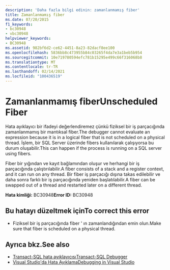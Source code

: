 ```yaml
---
description: 'Daha fazla bilgi edinin: zamanlanmamış fiber'
title: Zamanlanmamış fiber
ms.date: 07/20/2015
f1_keywords:
- bc30948
- vbc30948
helpviewer_keywords:
- BC30948
ms.assetid: 982bf6d2-ce62-4451-8a23-82dacf8ee100
ms.openlocfilehash: 5836bb8c473955b84c03265f4da7e3a1beb5b954
ms.sourcegitcommit: 10e719780594efc781b15295e499c66f316068b8
ms.translationtype: MT
ms.contentlocale: tr-TR
ms.lasthandoff: 02/14/2021
ms.locfileid: "100436519"
---
```

# <a name="unscheduled-fiber"></a><span data-ttu-id="dcd48-103">Zamanlanmamış fiber</span><span class="sxs-lookup"><span data-stu-id="dcd48-103">Unscheduled Fiber</span></span>

<span data-ttu-id="dcd48-104">Hata ayıklayıcı bir ifadeyi değerlendiremez çünkü fiziksel bir iş parçacığında zamanlanmamış bir mantıksal fiber.</span><span class="sxs-lookup"><span data-stu-id="dcd48-104">The debugger cannot evaluate an expression because it is in a logical fiber that is not scheduled on a physical thread.</span></span> <span data-ttu-id="dcd48-105">İşlem, bir SQL Server üzerinde fibers kullanılarak çalışıyorsa bu durum oluşabilir.</span><span class="sxs-lookup"><span data-stu-id="dcd48-105">This can happen if the process is running on a SQL server using fibers.</span></span>  
  
 <span data-ttu-id="dcd48-106">Fiber bir yığından ve kayıt bağlamından oluşur ve herhangi bir iş parçacığında çalıştırılabilir.</span><span class="sxs-lookup"><span data-stu-id="dcd48-106">A fiber consists of a stack and a register context, and it can run on any thread.</span></span> <span data-ttu-id="dcd48-107">Bir fiber iş parçacığı dışına takas edilebilir ve daha sonra farklı bir iş parçacığında yeniden başlatılabilir.</span><span class="sxs-lookup"><span data-stu-id="dcd48-107">A fiber can be swapped out of a thread and restarted later on a different thread.</span></span>  
  
 <span data-ttu-id="dcd48-108">**Hata kimliği:** BC30948</span><span class="sxs-lookup"><span data-stu-id="dcd48-108">**Error ID:** BC30948</span></span>  
  
## <a name="to-correct-this-error"></a><span data-ttu-id="dcd48-109">Bu hatayı düzeltmek için</span><span class="sxs-lookup"><span data-stu-id="dcd48-109">To correct this error</span></span>  
  
- <span data-ttu-id="dcd48-110">Fiziksel bir iş parçacığında fiber ' ın zamanlandığından emin olun.</span><span class="sxs-lookup"><span data-stu-id="dcd48-110">Make sure that fiber is scheduled on a physical thread.</span></span>  
  
## <a name="see-also"></a><span data-ttu-id="dcd48-111">Ayrıca bkz.</span><span class="sxs-lookup"><span data-stu-id="dcd48-111">See also</span></span>

- [<span data-ttu-id="dcd48-112">Transact-SQL hata ayıklayıcısı</span><span class="sxs-lookup"><span data-stu-id="dcd48-112">Transact-SQL Debugger</span></span>](/sql/ssms/scripting/transact-sql-debugger)
- [<span data-ttu-id="dcd48-113">Visual Studio'da Hata Ayıklama</span><span class="sxs-lookup"><span data-stu-id="dcd48-113">Debugging in Visual Studio</span></span>](/visualstudio/debugger/debugger-feature-tour)
